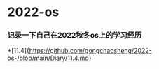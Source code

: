 # 2022-os
### 记录一下自己在2022秋冬os上的学习经历
​+[11.4]{https://github.com/gongchaosheng/2022-os-/blob/main/Diary/11.4.md}
